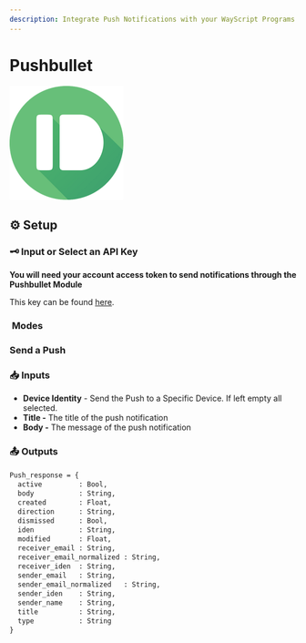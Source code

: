 ```yaml
---
description: Integrate Push Notifications with your WayScript Programs
---
```


# Pushbullet

![Push Notifications Made Easy](../../.gitbook/assets/pushbullet.png)

## ⚙ **Setup** <a id="setup"></a>

### ​🗝 Input or Select an API Key <a id="input-or-select-an-api-key"></a>

**You will need your account access token to send notifications through the Pushbullet Module**

This key can be found [here](https://app.datadoghq.com/account/settings#api).

### ​  **Modes** <a id="choose-your-organization"></a>

### **Send a Push**

### 📥 Inputs <a id="inputs"></a>

* **Device Identity** - Send the Push to a Specific Device. If left empty all selected.
* **Title -** The title of the push notification
* **Body -** The message of the push notification

### 📤 Outputs <a id="outputs"></a>

```text
Push_response = {
  active         : Bool,
  body           : String,
  created        : Float,
  direction      : String,
  dismissed      : Bool,
  iden           : String,
  modified       : Float,
  receiver_email : String,
  receiver_email_normalized : String,
  receiver_iden  : String,
  sender_email   : String,
  sender_email_normalized   : String,
  sender_iden    : String,
  sender_name    : String,
  title          : String,
  type           : String
}
```

